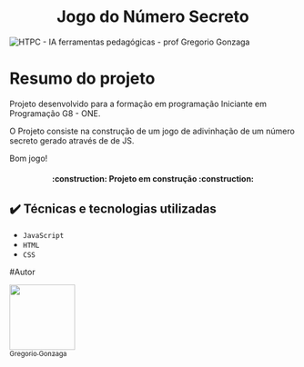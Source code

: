 <h1 align="center">Jogo do Número Secreto</h1>

<p align="center">

![HTPC - IA ferramentas pedagógicas - prof Gregorio Gonzaga](https://github.com/user-attachments/assets/d779980d-a0af-408c-ae2a-d6fbb6b807d3)

</p>

# Resumo do projeto
Projeto desenvolvido para a formação em programação  Iniciante em Programação G8 - ONE.

O Projeto consiste na construção de um jogo de adivinhação de um número secreto gerado através de de JS.


Bom jogo!


<h4 align="center"> 
    :construction:  Projeto em construção  :construction:
</h4>

## ✔️ Técnicas e tecnologias utilizadas

- ``JavaScript``
- ``HTML``
- ``CSS``

#Autor

[<img loading="lazy" src="https://avatars.githubusercontent.com/u/180897655?v=4" width=115><br><sub>Gregorio Gonzaga</sub>](https://github.com/GregoGonzaga)
